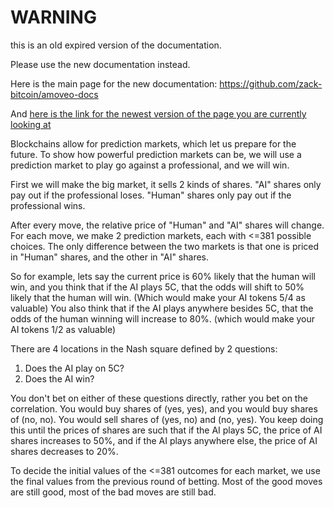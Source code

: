 WARNING
========

this is an old expired version of the documentation.

Please use the new documentation instead. 

Here is the main page for the new documentation: https://github.com/zack-bitcoin/amoveo-docs 

And [here is the link for the newest version of the page you are currently looking at](https://github.com/zack-bitcoin/amoveo-docs/blob/master//use-cases-and-ideas/go_game_predictions.md)

Blockchains allow for prediction markets, which let us prepare for the future.
To show how powerful prediction markets can be, we will use a prediction market to play go against a professional, and we will win.

First we will make the big market, it sells 2 kinds of shares. "AI" shares only pay out if the professional loses. "Human" shares only pay out if the professional wins.

After every move, the relative price of "Human" and "AI" shares will change.
For each move, we make 2 prediction markets, each with <=381 possible choices. The only difference between the two markets is that one is priced in "Human" shares, and the other in "AI" shares.

So for example, lets say the current price is 60% likely that the human will win,
and you think that if the AI plays 5C, that the odds will shift to 50% likely that the human will win.
(Which would make your AI tokens 5/4 as valuable)
You also think that if the AI plays anywhere besides 5C, that the odds of the human winning will increase to 80%.
(which would make your AI tokens 1/2 as valuable)

There are 4 locations in the Nash square defined by 2 questions:
1) Does the AI play on 5C?
2) Does the AI win?

You don't bet on either of these questions directly, rather you bet on the correlation.
You would buy shares of (yes, yes), and you would buy shares of (no, no). You would sell shares of (yes, no) and (no, yes).
You keep doing this until the prices of shares are such that if the AI plays 5C, the price of AI shares increases to 50%, and if the AI plays anywhere else, the price of AI shares decreases to 20%.





To decide the initial values of the <=381 outcomes for each market, we use the final values from the previous round of betting. Most of the good moves are still good, most of the bad moves are still bad.